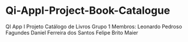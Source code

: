 # Qi-AppI-Project-Book-Catalogue
 QI App I Projeto Catálogo de Livros Grupo 1
Membros: 
		Leonardo Pedroso Fagundes
		Daniel Ferreira dos Santos
		Felipe Brito Maier